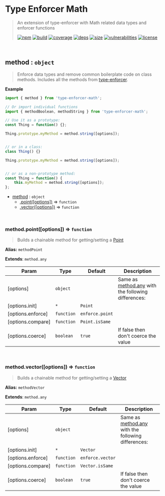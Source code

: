 # Type Enforcer Math

> An extension of type-enforcer with Math related data types and enforcer functions
>
> [![npm][npm]][npm-url]
[![build][build]][build-url]
[![coverage][coverage]][coverage-url]
[![deps][deps]][deps-url]
[![size][size]][size-url]
[![vulnerabilities][vulnerabilities]][vulnerabilities-url]
[![license][license]][license-url]


<br><a name="method"></a>

## method : <code>object</code>
> Enforce data types and remove common boilerplate code on class methods. Includes all the methods from [type-enforcer](https://github.com/DarrenPaulWright/type-enforcer).

**Example**  
``` javascript
import { method } from 'type-enforcer-math';

// Or import individual functions
import { methodBoolean, methodString } from 'type-enforcer-math';

// Use it as a prototype:
const Thing = function() {};

Thing.prototype.myMethod = method.string([options]);


// or in a class:
class Thing() {}

Thing.prototype.myMethod = method.string([options]);


// or as a non-prototype method:
const Thing = function() {
    this.myMethod = method.string([options]);
};
```

* [method](#method) : <code>object</code>
    * [.point([options])](#method.point) ⇒ <code>function</code>
    * [.vector([options])](#method.vector) ⇒ <code>function</code>


<br><a name="method.point"></a>

### method.point([options]) ⇒ <code>function</code>
> Builds a chainable method for getting/setting a [Point](docs/Point.md)

**Alias:** `methodPoint`

**Extends**: <code>method.any</code>  

| Param | Type | Default | Description |
| --- | --- | --- | --- |
| [options] | <code>object</code> |  | Same as [method.any](method.any) with the following differences: |
| [options.init] | <code>\*</code> | <code>Point</code> |  |
| [options.enforce] | <code>function</code> | <code>enforce.point</code> |  |
| [options.compare] | <code>function</code> | <code>Point.isSame</code> |  |
| [options.coerce] | <code>boolean</code> | <code>true</code> | If false then don't coerce the value |


<br><a name="method.vector"></a>

### method.vector([options]) ⇒ <code>function</code>
> Builds a chainable method for getting/setting a [Vector](docs/Vector.md)

**Alias:** `methodVector`

**Extends**: <code>method.any</code>  

| Param | Type | Default | Description |
| --- | --- | --- | --- |
| [options] | <code>object</code> |  | Same as [method.any](method.any) with the following differences: |
| [options.init] | <code>\*</code> | <code>Vector</code> |  |
| [options.enforce] | <code>function</code> | <code>enforce.vector</code> |  |
| [options.compare] | <code>function</code> | <code>Vector.isSame</code> |  |
| [options.coerce] | <code>boolean</code> | <code>true</code> | If false then don't coerce the value |


[npm]: https://img.shields.io/npm/v/type-enforcer-math.svg
[npm-url]: https://npmjs.com/package/type-enforcer-math
[build]: https://travis-ci.org/DarrenPaulWright/type-enforcer-math.svg?branch&#x3D;master
[build-url]: https://travis-ci.org/DarrenPaulWright/type-enforcer-math
[coverage]: https://coveralls.io/repos/github/DarrenPaulWright/type-enforcer-math/badge.svg?branch&#x3D;master
[coverage-url]: https://coveralls.io/github/DarrenPaulWright/type-enforcer-math?branch&#x3D;master
[deps]: https://david-dm.org/DarrenPaulWright/type-enforcer-math.svg
[deps-url]: https://david-dm.org/DarrenPaulWright/type-enforcer-math
[size]: https://packagephobia.now.sh/badge?p&#x3D;type-enforcer-math
[size-url]: https://packagephobia.now.sh/result?p&#x3D;type-enforcer-math
[vulnerabilities]: https://snyk.io/test/github/DarrenPaulWright/type-enforcer-math/badge.svg?targetFile&#x3D;package.json
[vulnerabilities-url]: https://snyk.io/test/github/DarrenPaulWright/type-enforcer-math?targetFile&#x3D;package.json
[license]: https://img.shields.io/github/license/DarrenPaulWright/type-enforcer-math.svg
[license-url]: https://npmjs.com/package/type-enforcer-math/LICENSE.md
